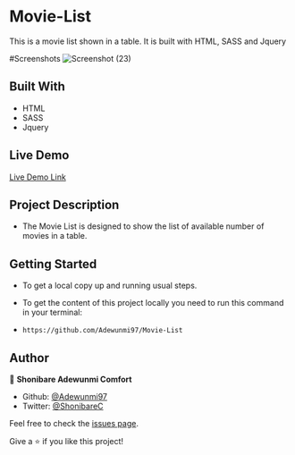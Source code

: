 # Movie-List
 This is a movie list shown in a table. It is built with HTML, SASS and Jquery
 
 #Screenshots
![Screenshot (23)](https://github.com/Adewunmi97/Movie-List/assets/60876346/fe162c1b-e4e8-460c-b88e-471a5736a0b8)

## Built With

* HTML
* SASS
* Jquery

## Live Demo

[Live Demo Link](https://raw.githack.com/Adewunmi97/Movie-List/main/index.html)


## Project Description

* The Movie List is designed to show the list of available number of movies in a table.

## Getting Started

* To get a local copy up and running usual steps.

* To get the content of this project locally you need to run this command in your terminal:

- `https://github.com/Adewunmi97/Movie-List`


## Author
👤 **Shonibare Adewunmi Comfort**

- Github: [@Adewunmi97](https://github.com/Adewunmi97)
- Twitter: [@ShonibareC](https://twitter.com/ShonibareC)

Feel free to check the [issues page](../../issues/).

Give a ⭐️ if you like this project!

